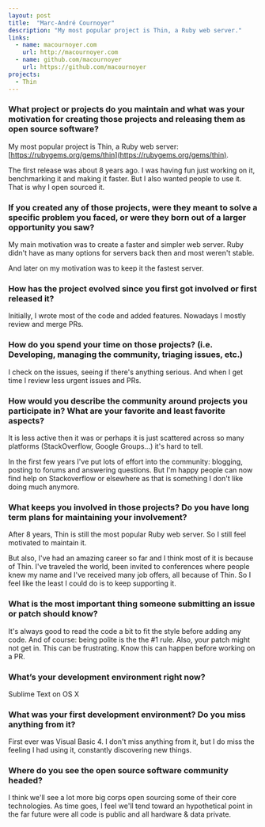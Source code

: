 ```yaml
---
layout: post
title:  "Marc-André Cournoyer"
description: "My most popular project is Thin, a Ruby web server."
links:
  - name: macournoyer.com
    url: http://macournoyer.com
  - name: github.com/macournoyer
    url: https://github.com/macournoyer
projects:
  - Thin
---
```


### What project or projects do you maintain and what was your motivation for creating those projects and releasing them as open source software?

My most popular project is Thin, a Ruby web server:
[https://rubygems.org/gems/thin](https://rubygems.org/gems/thin).

The first release was about 8 years ago. I was having fun just working on it,
benchmarking it and making it faster. But I also wanted people to use it. That
is why I open sourced it.

### If you created any of those projects, were they meant to solve a specific problem you faced, or were they born out of a larger opportunity you saw?

My main motivation was to create a faster and simpler web server. Ruby didn't
have as many options for servers back then and most weren't stable.

And later on my motivation was to keep it the fastest server.

### How has the project evolved since you first got involved or first released it?

Initially, I wrote most of the code and added features. Nowadays I mostly review
and merge PRs.

### How do you spend your time on those projects? (i.e. Developing, managing the community, triaging issues, etc.)

I check on the issues, seeing if there's anything serious. And when I get time I
review less urgent issues and PRs.

### How would you describe the community around projects you participate in? What are your favorite and least favorite aspects?

It is less active then it was or perhaps it is just scattered across so many
platforms (StackOverflow, Google Groups...) it's hard to tell.

In the first few years I've put lots of effort into the community: blogging,
posting to forums and answering questions. But I'm happy people can now find
help on Stackoverflow or elsewhere as that is something I don't like doing much
anymore.

### What keeps you involved in those projects? Do you have long term plans for maintaining your involvement?

After 8 years, Thin is still the most popular Ruby web server. So I still feel
motivated to maintain it.

But also, I've had an amazing career so far and I think most of it is because of
Thin. I've traveled the world, been invited to conferences where people knew my
name and I've received many job offers, all because of Thin. So I feel like the
least I could do is to keep supporting it.

### What is the most important thing someone submitting an issue or patch should know?

It's always good to read the code a bit to fit the style before adding any code.
And of course: being polite is the the #1 rule. Also, your patch might not get
in. This can be frustrating. Know this can happen before working on a PR.

### What’s your development environment right now?

Sublime Text on OS X

### What was your first development environment? Do you miss anything from it?

First ever was Visual Basic 4. I don't miss anything from it, but I do miss the
feeling I had using it, constantly discovering new things.

### Where do you see the open source software community headed?

I think we'll see a lot more big corps open sourcing some of their core
technologies. As time goes, I feel we'll tend toward an hypothetical point in
the far future were all code is public and all hardware & data private.
